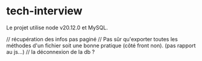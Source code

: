 # tech-interview
Le projet utilise node v20.12.0 et MySQL.

// récupération des infos pas paginé
// Pas sûr qu'exporter toutes les méthodes d'un fichier soit une bonne pratique (côté front non). (pas rapport au js...)
// la déconnexion de la db ?